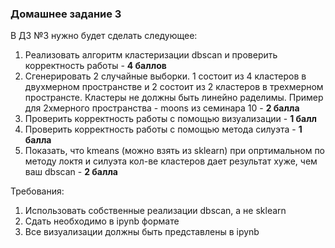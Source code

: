 ### Домашнее задание 3

В ДЗ №3 нужно будет сделать следующее:
1) Реализовать алгоритм кластеризации dbscan и проверить корректность работы - **4 баллов**
2) Сгенерировать 2 случайные выборки. 1 состоит из 4 кластеров в двухмерном пространстве и 2 состоит из 2 кластеров в трехмерном пространсте. Кластеры не должны быть линейно раделимы. Пример для 2хмерного пространства - moons из семинара 10 - **2 балла**
3) Проверить корректность работы с помощью визуализации - **1 балл**
4) Проверить корректность работы с помощью метода силуэта - **1 балла**
5) Показать, что kmeans (можно взять из sklearn) при опртимальном по методу локтя и силуэта кол-ве кластеров дает результат хуже, чем ваш dbscan - **2 балла**


Требования:
1. Использовать собственные реализации dbscan, а не sklearn
2. Сдать необходимо в ipynb формате
3. Все визуализации должны быть представлены в ipynb
